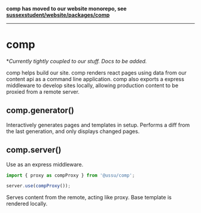 **comp has moved to our website monorepo, see [sussexstudent/website/packages/comp](https://github.com/sussexstudent/website/tree/master/packages/comp)**

---

# comp
**Currently tightly coupled to our stuff. Docs to be added.*

comp helps build our site. comp renders react pages using data from our content api as a command line application.
comp also exports a express middleware to develop sites locally, allowing production content to be proxied from a remote server.


## comp.generator()
Interactively generates pages and templates in setup. Performs a diff from the last generation, and only displays changed pages.

## comp.server()
Use as an express middleware.

```js
import { proxy as compProxy } from '@ussu/comp';

server.use(compProxy());
```

Serves content from the remote, acting like proxy. Base template is rendered locally.

